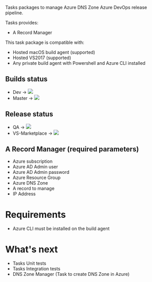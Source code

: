 Tasks packages to manage Azure DNS Zone Azure DevOps release pipeline.

Tasks provides:
- A Record Manager

This task package is compatible with:
- Hosted macOS build agent (supported)
- Hosted VS2017 (supported)
- Any private build agent with Powershell and Azure CLI installed

## Builds status
- Dev -> <img src="https://dev.azure.com/experta/ExpertaSolutions/_apis/build/status/AzureDNSZone-CI?branchName=Dev"/>
- Master -> <img src="https://dev.azure.com/experta/ExpertaSolutions/_apis/build/status/AzureDNSZone-CI?branchName=master"/>

## Release status
- QA -> <img src="https://vsrm.dev.azure.com/experta/_apis/public/Release/badge/5b43050d-0a01-4269-ace5-9e22c920391c/12/40"/>
- VS-Marketplace -> <img src="https://vsrm.dev.azure.com/experta/_apis/public/Release/badge/5b43050d-0a01-4269-ace5-9e22c920391c/12/42"/>

## A Record Manager (required parameters)
- Azure subscription
- Azure AD Admin user
- Azure AD Admin password
- Azure Resource Group
- Azure DNS Zone
- A record to manage
- IP Address

# Requirements

- Azure CLI must be installed on the build agent

# What's next
- Tasks Unit tests
- Tasks Integration tests
- DNS Zone Manager (Task to create DNS Zone in Azure)
